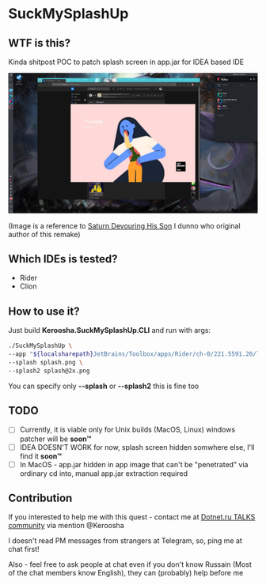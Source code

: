 # SuckMySplashUp

## WTF is this?

Kinda shitpost POC to patch splash screen in app.jar for IDEA based IDE

![Splash screen example](.readme-assets/screen.png "Title")

(Image is a reference to [Saturn Devouring His Son](https://en.wikipedia.org/wiki/Saturn_Devouring_His_Son) I dunno who original author of this remake)

## Which IDEs is tested?

- Rider
- Clion

## How to use it?

Just build __Keroosha.SuckMySplashUp.CLI__ and run with args:

```bash
./SuckMySplashUp \ 
--app "${localsharepath}JetBrains/Toolbox/apps/Rider/ch-0/221.5591.20/lib/app.jar" \
--splash splash.png \
--splash2 splash@2x.png
```

You can specify only __--splash__ or __--splash2__ this is fine too

## TODO

- [ ] Currently, it is viable only for Unix builds (MacOS, Linux) windows patcher will be __soon™__
- [ ] IDEA DOESN'T WORK for now, splash screen hidden somwhere else, I'll find it __soon™__
- [ ] In MacOS - app.jar hidden in app image that can't be "penetrated" via ordinary cd into, manual app.jar extraction required

## Contribution

If you interested to help me with this quest - contact me at [Dotnet.ru TALKS community](https://t.me/dotnettalks) via mention @Keroosha

I doesn't read PM messages from strangers at Telegram, so, ping me at chat first!

Also - feel free to ask people at chat even if you don't know Russain (Most of the chat members know English), they can (probably) help before me
